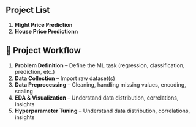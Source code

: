 ## Project List ##
1. **Flight Price Prediction**
2. **House Price Predictionn**
 
## 📌 Project Workflow
1. **Problem Definition** – Define the ML task (regression, classification, prediction, etc.)
2. **Data Collection** – Import raw dataset(s)
3. **Data Preprocessing** – Cleaning, handling missing values, encoding, scaling
4. **EDA & Visualization** – Understand data distribution, correlations, insights
5. **Hyperparameter Tuning** – Understand data distribution, correlations, insights


